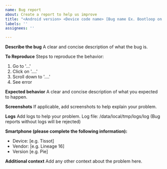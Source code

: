 ```yaml
---
name: Bug report
about: Create a report to help us improve
title: "<Android version> <Device code name> [Bug name Ex. Bootloop on animation] [Issue severity: Ex. High]"
labels: ''
assignees: ''

---
```


**Describe the bug**
A clear and concise description of what the bug is.

**To Reproduce**
Steps to reproduce the behavior:
1. Go to '...'
2. Click on '....'
3. Scroll down to '....'
4. See error

**Expected behavior**
A clear and concise description of what you expected to happen.

**Screenshots**
If applicable, add screenshots to help explain your problem.

**Logs**
Add logs to help your problem.
Log file: /data/local/tmp/logs/log
(Bug reports without logs will be rejected)

**Smartphone (please complete the following information):**
 - Device: [e.g. Tissot]
 - Vendor: [e.g. Lineage 16]
 - Version [e.g. Pie]

**Additional context**
Add any other context about the problem here.
